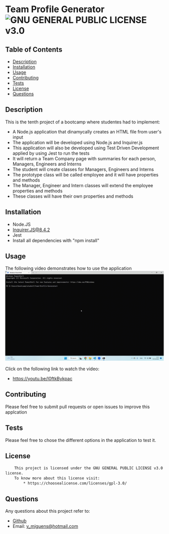 # Team Profile Generator ![GNU GENERAL PUBLIC LICENSE v3.0](https://img.shields.io/badge/license-GPLv3-blue.svg)

## Table of Contents
* [Description](#description)
* [Installation](#installation)
* [Usage](#usage)
* [Contributing](#contributing)
* [Tests](#tests)
* [License](#license)
* [Questions](#questions)
  
## Description
This is the tenth project of a bootcamp where studentes had to implement: 

 * A Node.js application that dinamycally creates an HTML file from user's input
 * The application will be developed using Node.js and Inquirer.js
 * This application will also be developed using Test Driven Development applied by using Jest to run the tests
 * It will return a Team Company page with summaries for each person, Managers, Engineers and Interns
 * The student will create classes for Managers, Engineers and Interns
 * The prototype class will be called employee and it will have properties and methods
 * The Manager, Engineer and Intern classes will extend the employee properties and methods
 * These classes will have their own properties and methods

## Installation 
 
* Node.JS
* Inquirer.JS@8.4.2
* Jest
* Install all dependencies with "npm install"

## Usage 
 The following video demonstrates how to use the application
 ![til](https://github.com/VascoMiguens/Team-Profile-Generator/blob/main/assets/gif/team_profile_generator.gif)
 
 Click on the following link to watch the video: 
   * https://youtu.be/I0ftkBykpac
## Contributing
Please feel free to submit pull requests or open issues to improve this applcation
## Tests
Please feel free to chose the different options in the application to test it.

## License 
        This project is licensed under the GNU GENERAL PUBLIC LICENSE v3.0 license.
        To know more about this license visit:
            * https://choosealicense.com/licenses/gpl-3.0/

## Questions
Any questions about this project refer to:
  * [Github](https://github.com/VascoMiguens)
  * Email: v_miguens@hotmail.com
